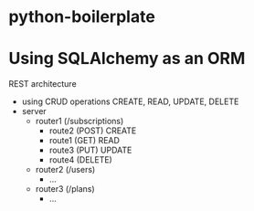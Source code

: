 # python-boilerplate

# Using SQLAlchemy as an ORM


REST architecture
- using CRUD operations CREATE, READ, UPDATE, DELETE
- server
    - router1 (/subscriptions)
        - route2 (POST) CREATE
        - route1 (GET)  READ
        - route3 (PUT)  UPDATE
        - route4 (DELETE)
    - router2 (/users)
        - ...
    - router3 (/plans)
        - ...